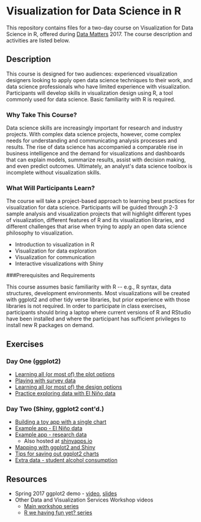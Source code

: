 # Visualization for Data Science in R

This repository contains files for a two-day course on Visualization for Data Science in R, offered during [Data Matters](http://datamatters.org) 2017.  The course description and activities are listed below.

## Description

This course is designed for two audiences: experienced visualization designers looking to apply open data science techniques to their work, and data science professionals who have limited experience with visualization. Participants will develop skills in visualization design using R, a tool commonly used for data science. Basic familiarity with R is required.

### Why Take This Course?

Data science skills are increasingly important for research and industry projects. With complex data science projects, however, come complex needs for understanding and communicating analysis processes and results. The rise of data science has accompanied a comparable rise in business intelligence and the demand for visualizations and dashboards that can explain models, summarize results, assist with decision making, and even predict outcomes. Ultimately, an analyst's data science toolbox is incomplete without visualization skills.

### What Will Participants Learn?

The course will take a project-based approach to learning best practices for visualization for data science. Participants will be guided through 2-3 sample analysis and visualization projects that will highlight different types of visualization, different features of R and its visualization libraries, and different challenges that arise when trying to apply an open data science philosophy to visualization.

* Introduction to visualization in R
* Visualization for data exploration
* Visualization for communication
* Interactive visualizations with Shiny

###Prerequisites and Requirements

This course assumes basic familiarity with R -- e.g., R syntax, data structures, development environments. Most visualizations will be created with ggplot2 and other tidy verse libraries, but prior experience with those libraries is not required. In order to participate in class exercises, participants should bring a laptop where current versions of R and RStudio have been installed and where the participant has sufficient privileges to install new R packages on demand.

## Exercises

### Day One (ggplot2)

* [Learning all (or most of) the plot options](Day1/1-Adult-Plot.Rmd)
* [Playing with survey data](Day1/2-Survey.Rmd)
* [Learning all (or most of) the design options](Day1/3-Adult-Design.Rmd)
* [Practice exploring data with El Niño data](Day1/4-ElNino.Rmd)

### Day Two (Shiny, ggplot2 cont'd.)

* [Building a toy app with a single chart](Day2/sample%20app)
* [Example app - El Niño data](Day2/el%20nino)
* [Example app - research data](Day2/ratings)
  * Also hosted at [shinyapps.io](https://amz25.shinyapps.io/ratings/)
* [Mapping with ggplot2 and Shiny](Day2/mapping)
* [Tips for saving out ggplot2 charts](Day2/output)
* [Extra data - student alcohol consumption](Day2/student-alcohol-consumption)

## Resources

* Spring 2017 ggplot2 demo - [video](http://library.capture.duke.edu/Panopto/Pages/Viewer.aspx?id=dc3b4a39-2310-4690-8040-2e0192c31707), [slides](http://rpubs.com/amz25/rfun-ggplot2)
* Other Data and Visualization Services Workshop videos
  * [Main workshop series](http://bit.ly/DVSvideos)
  * [R we having fun yet? series](https://rfun.netlify.com/)
